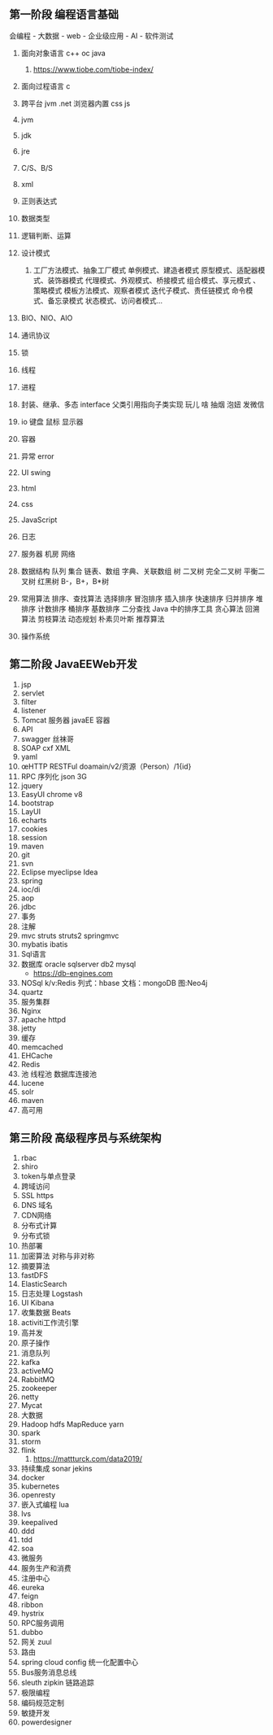 ## 第一阶段  编程语言基础

会编程
	- 大数据
	- web
	- 企业级应用
	- AI
	- 软件测试
1. 面向对象语言 c++ oc java
   1. https://www.tiobe.com/tiobe-index/
2. 面向过程语言 c
3. 跨平台 jvm .net 浏览器内置 css js
4. jvm
5. jdk
6. jre
7. C/S、B/S
8. xml
9. 正则表达式
10. 数据类型
11. 逻辑判断、运算
12. 设计模式
    1. 工厂方法模式、抽象工厂模式
       单例模式、建造者模式
       原型模式、适配器模式、装饰器模式
       代理模式、外观模式、桥接模式
       组合模式、享元模式 、策略模式
       模板方法模式、观察者模式
       迭代子模式、责任链模式
       命令模式、备忘录模式
       状态模式、访问者模式...
13. BIO、NIO、AIO
14. 通讯协议
15. 锁
16. 线程
17. 进程
18. 封装、继承、多态 interface 父类引用指向子类实现 玩儿  啥 抽烟 泡妞 发微信
19. io 键盘 鼠标 显示器
20. 容器
21. 异常 error
22. UI swing
23. html
24. css
25. JavaScript
26. 日志
27. 服务器 机房 网络
28. 数据结构
    队列
    集合
    链表、数组
    字典、关联数组
    树
    二叉树
    完全二叉树
    平衡二叉树
    红黑树
    B-，B+，B*树

29. 常用算法
    排序、查找算法
    选择排序
    冒泡排序
    插入排序
    快速排序
    归并排序
    堆排序
    计数排序
    桶排序
    基数排序
    二分查找
    Java 中的排序工具
    贪心算法
    回溯算法
    剪枝算法
    动态规划
    朴素贝叶斯
    推荐算法

30. 操作系统

## 第二阶段 JavaEEWeb开发
1. jsp
2. servlet
3. filter
4. listener
5. Tomcat 服务器 javaEE 容器
6. API
7. swagger 丝袜哥
8. SOAP cxf  XML
9. yaml
10. œHTTP RESTFul doamain/v2/资源（Person）/1{id}
11. RPC 序列化 json  3G
12. jquery
13. EasyUI chrome v8
14. bootstrap
15. LayUI
16. echarts
17. cookies
18. session
19. maven
20. git
21. svn
22. Eclipse myeclipse Idea
23. spring
24. ioc/di
25. aop
26. jdbc
27. 事务
28. 注解
29. mvc struts struts2 springmvc
30. mybatis ibatis 
31. Sql语言
32. 数据库 oracle sqlserver db2 mysql
    - https://db-engines.com
33. NOSql k/v:Redis  列式：hbase 文档：mongoDB 图:Neo4j
34. quartz
35. 服务集群
36. Nginx
37. apache httpd
38. jetty
39. 缓存 
40. memcached
41. EHCache
42. Redis
43. 池  线程池 数据库连接池
44. lucene
45. solr
46. maven
47. 高可用

## 第三阶段 高级程序员与系统架构
1. rbac
2. shiro
3. token与单点登录
4. 跨域访问
5. SSL https
6. DNS 域名
7. CDN网络
8. 分布式计算
9. 分布式锁
10. 热部署
11. 加密算法 对称与非对称
12. 摘要算法
13. fastDFS
14. ElasticSearch
15. 日志处理 Logstash
16. UI Kibana
17. 收集数据 Beats
18. activiti工作流引擎
19. 高并发
20. 原子操作
21. 消息队列
22. kafka
23. activeMQ
24. RabbitMQ
25. zookeeper
26. netty
27. Mycat
28. 大数据
29. Hadoop hdfs MapReduce yarn
30. spark
31. storm
32. flink
    1. https://mattturck.com/data2019/
33. 持续集成 sonar jekins
34. docker
35. kubernetes
36. openresty 
37. 嵌入式编程 lua
38. lvs
39. keepalived
40. ddd
41. tdd
42. soa
43. 微服务
44. 服务生产和消费
45. 注册中心
46. eureka
47. feign
48. ribbon
49. hystrix
50. RPC服务调用
51. dubbo
52. 网关 zuul
53. 路由
54. spring cloud config 统一化配置中心
55. Bus服务消息总线
56. sleuth zipkin 链路追踪
57. 极限编程
58. 编码规范定制
59. 敏捷开发
60. powerdesigner
